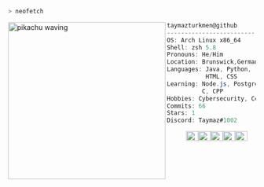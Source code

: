 ```zsh
> neofetch
```

<img align="left" src="https://c.tenor.com/rbx3ph5SLRUAAAAi/pikachu-pokemon.gif" alt="pikachu waving" width="320" /> 

```csharp
taymazturkmen@github
-------------------------
OS: Arch Linux x86_64
Shell: zsh 5.8
Pronouns: He/Him
Location: Brunswick,Germany
Languages: Java, Python,
           HTML, CSS
Learning: Node.js, PostgreSQL,
          C, CPP
Hobbies: Cybersecurity, Cooking, Gaming, Music
Commits: 66
Stars: 1
Discord: Taymaz#1002
```
<p align="left">
  &nbsp; &nbsp; &nbsp; &nbsp; &nbsp;
  <img alt="#474342" src="https://via.placeholder.com/15/474342/000000?text=+" width="25" height="20" /><img alt="#fbedf6" src="https://via.placeholder.com/15/fbedf6/000000?text=+" width="25" height="20" /><img alt="#c9594d" src="https://via.placeholder.com/15/c9594d/000000?text=+" width="25" height="20" /><img alt="#f8b9b2" src="https://via.placeholder.com/15/f8b9b2/000000?text=+" width="25" height="20" /><img alt="#ae9c9d" src="https://via.placeholder.com/15/ae9c9d/000000?text=+" width="25" height="20" />
</p>
